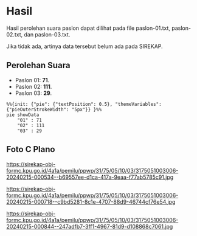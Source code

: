 # Hasil

Hasil perolehan suara paslon dapat dilihat pada file paslon-01.txt, paslon-02.txt, dan paslon-03.txt.

Jika tidak ada, artinya data tersebut belum ada pada SIREKAP.

## Perolehan Suara

 * Paslon 01: **71**.
 * Paslon 02: **111**.
 * Paslon 03: **29**.

```mermaid
%%{init: {"pie": {"textPosition": 0.5}, "themeVariables": {"pieOuterStrokeWidth": "5px"}} }%%
pie showData
    "01" : 71
    "02" : 111
    "03" : 29
```
## Foto C Plano

https://sirekap-obj-formc.kpu.go.id/4a1a/pemilu/ppwp/31/75/05/10/03/3175051003006-20240215-000534--b69557ee-d1ca-417a-9eaa-f77ab5785c91.jpg

https://sirekap-obj-formc.kpu.go.id/4a1a/pemilu/ppwp/31/75/05/10/03/3175051003006-20240215-000718--c9bd5281-8c1e-4707-88d9-46744cf76e54.jpg

https://sirekap-obj-formc.kpu.go.id/4a1a/pemilu/ppwp/31/75/05/10/03/3175051003006-20240215-000844--247adfb7-3ff1-4967-81d9-d108868c7061.jpg
